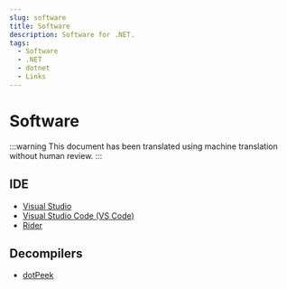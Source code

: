 ```yaml
---
slug: software
title: Software
description: Software for .NET.
tags:
  - Software
  - .NET
  - dotnet
  - Links
---
```


# Software

:::warning
This document has been translated using machine translation without human review.
:::

## IDE

* [Visual Studio](https://visualstudio.microsoft.com)
* [Visual Studio Code (VS Code)](https://code.visualstudio.com)
* [Rider](https://www.jetbrains.com/rider)

## Decompilers

* [dotPeek](https://www.jetbrains.com/decompiler)
